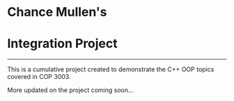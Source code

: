 # Chance Mullen's 
# Integration Project

--------------------------------------------------------------------------------------------------

This is a cumulative project created to demonstrate the C++ OOP topics covered in COP 3003.

More updated on the project coming soon...
